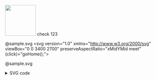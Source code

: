 <img height="100" src="https://raw.githubusercontent.com/algosec/risk-analysis-action/develop/icons/header.svg" />
check 123

@sample.svg
<svg version="1.0" xmlns="http://www.w3.org/2000/svg" viewBox="0 0 3400 2700" preserveAspectRatio="xMidYMid meet" (click)="goHome();">
  <g id="layer101">
    <path d="M1410 2283 c-162 -225 -328 -455 -370 -513 -422 -579 -473 -654 -486 -715 -7 -33 -50 -247 -94 -475 -44 -228 -88 -448 -96 -488 -9 -40 -14 -75 -11 -78 2 -3 87 85 188 196 165 180 189 202 231 215 25 7 129 34 230 60 100 26 184 48 185 49 4 4 43 197 43 212 0 10 -7 13 -22 9 -13 -3 -106 -25 -208 -49 -102 -25 -201 -47 -221 -51 l-37 -7 8 42 c4 23 12 45 16 49 5 4 114 32 243 62 129 30 240 59 246 66 10 10 30 132 22 139 -1 2 -110 -24 -241 -57 -131 -33 -240 -58 -242 -56 -6 6 13 98 22 107 5 4 135 40 289 80 239 61 284 75 307 98 14 15 83 90 153 167 70 77 132 140 139 140 7 0 70 -63 141 -140 70 -77 137 -150 150 -163 17 -19 81 -39 310 -97 159 -41 292 -78 296 -82 8 -9 29 -106 24 -111 -1 -2 -112 24 -245 58 -134 33 -245 58 -248 56 -6 -7 16 -128 25 -136 5 -4 112 -30 238 -59 127 -29 237 -54 246 -57 11 -3 20 -23 27 -57 6 -28 9 -53 8 -54 -1 -1 -38 7 -81 17 -274 66 -379 90 -395 90 -16 0 -16 -6 3 -102 11 -57 21 -104 22 -106 1 -1 96 -27 211 -57 115 -31 220 -60 234 -66 14 -6 104 -101 200 -211 95 -111 175 -197 177 -192 1 5 -40 249 -91 542 l-94 532 -145 203 c-220 309 -446 627 -732 1030 -143 201 -265 366 -271 367 -6 0 -143 -183 -304 -407z m10 -819 l-91 -161 -209 -52 c-115 -29 -214 -51 -219 -49 -6 1 32 55 84 118 l95 115 213 101 c116 55 213 98 215 94 1 -3 -38 -78 -88 -166z m691 77 l214 -99 102 -123 c56 -68 100 -125 99 -127 -4 -3 -435 106 -447 114 -4 2 -37 59 -74 126 -38 68 -79 142 -93 166 -13 23 -22 42 -20 42 2 0 101 -44 219 -99z"/>
    <path d="M1126 2474 c-198 -79 -361 -146 -363 -147 -2 -3 -70 -410 -133 -805 -12 -73 -20 -137 -18 -143 2 -6 26 23 54 63 27 40 224 320 437 622 213 302 386 550 385 551 -2 2 -165 -62 -362 -141z"/>
    <path d="M1982 2549 c25 -35 159 -230 298 -434 139 -203 283 -413 319 -465 37 -52 93 -134 125 -182 59 -87 83 -109 73 -65 -5 20 -50 263 -138 747 -17 91 -36 170 -42 176 -9 8 -571 246 -661 280 -14 6 -7 -10 26 -57z"/>
    <path d="M1679 1291 c-8 -11 -71 -80 -141 -153 l-127 -134 -95 -439 c-52 -242 -92 -442 -90 -445 6 -5 38 28 218 223 l99 107 154 0 c85 0 163 -4 173 -10 10 -5 78 -79 151 -162 73 -84 136 -157 140 -162 18 -21 18 4 -2 85 -11 46 -58 248 -105 448 l-84 364 -87 96 c-108 121 -183 201 -187 201 -2 0 -10 -9 -17 -19z m96 -488 c33 -102 59 -189 57 -192 -2 -6 -244 -2 -251 4 -5 6 120 375 127 375 4 0 34 -84 67 -187z"/>
    </g>
  </svg>

@sample.svg

<details> 
<summary>SVG code</summary>



</details>
